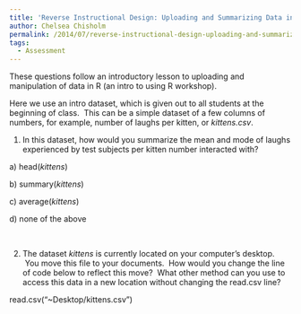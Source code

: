 ```yaml
---
title: 'Reverse Instructional Design: Uploading and Summarizing Data in R'
author: Chelsea Chisholm
permalink: /2014/07/reverse-instructional-design-uploading-and-summarizing-data-in-r/
tags:
  - Assessment
---
```

These questions follow an introductory lesson to uploading and manipulation of data in R (an intro to using R workshop).

Here we use an intro dataset, which is given out to all students at the beginning of class.  This can be a simple dataset of a few columns of numbers, for example, number of laughs per kitten, or *kittens.csv*.

1) In this dataset, how would you summarize the mean and mode of laughs experienced by test subjects per kitten number interacted with?

a) head(*kittens*)

b) summary(*kittens*)

c) average(*kittens*)

d) none of the above

&nbsp;

2) The dataset *kittens* is currently located on your computer&#8217;s desktop.  You move this file to your documents.  How would you change the line of code below to reflect this move?  What other method can you use to access this data in a new location without changing the read.csv line?

read.csv(&#8220;~Desktop/kittens.csv&#8221;)

&nbsp;
